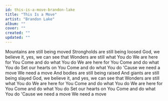 ```yaml
---
id: this-is-a-move-brandon-lake
title: "This Is a Move"
artist: "Brandon Lake"
album: ""
cover: ""
created: ""
updated: ""
---
```


Mountains are still being moved
Strongholds are still being loosed
God, we believe it, yes, we can see that
Wonders are still what You do
We are here for You
Come and do what You do
We are here for You
Come and do what You do
Set our hearts on You
Come and do what You do
'Cause we need a move
We need a move
And bodies are still being raised
And giants are still being slayed
God, we believe it, and yes, we can see that
Wonders are still what You do
We are here for You
Come and do what You do
We are here for You
Come and do what You do
Set our hearts on You
Come and do what You do
'Cause we need a move
We need a move
